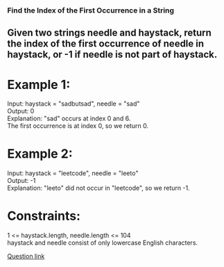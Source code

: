 ### Find the Index of the First Occurrence in a String   


## Given two strings needle and haystack, return the index of the first occurrence of needle in haystack, or -1 if needle is not part of haystack.  

 
 
# Example 1:   
Input: haystack = "sadbutsad", needle = "sad"  
Output: 0   
Explanation: "sad" occurs at index 0 and 6.   
The first occurrence is at index 0, so we return 0.   
    
# Example 2:  
Input: haystack = "leetcode", needle = "leeto"  
Output: -1   
Explanation: "leeto" did not occur in "leetcode", so we return -1.   
    
# Constraints:  
1 <= haystack.length, needle.length <= 104  
haystack and needle consist of only lowercase English characters.    

 <a href="https://leetcode.com/problems/find-the-index-of-the-first-occurrence-in-a-string/description/ 
" > Question link</a>
